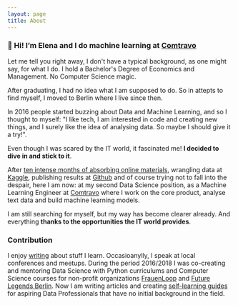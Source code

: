 ```yaml
---
layout: page
title: About
---
```


### 👋 Hi! I’m Elena and I do machine learning at [Comtravo](https://www.comtravo.com/)

Let me tell you right away, I don't have a typical background, as one might say, for what I do. I hold a Bachelor's Degree of Economics and Management. No Computer Science magic.

After graduating, I had no idea what I am supposed to do. So in attepts to find myself, I moved to Berlin where I live since then.

In 2016 people started buzzing about Data and Machine Learning, and so I thought to myself: "I like tech, I am interested in code and creating new things, and I surely like the idea of analysing data. So maybe I should give it a try!".

Even though I was scared by the IT world, it fascinated me! __I decided to dive in and stick to it__.

After [ten intense months of absorbing online materials](https://www.quora.com/What-should-I-study-on-my-own-to-become-a-data-scientist/answer/Elena-Petrova-16?__filter__=&__nsrc__=2&__snid3__=3254244893), wrangling data at [Kaggle](https://www.kaggle.com/), publishing results at [Github](https://github.com/) and of course trying not to fall into the despair, here I am now: at my second Data Science position, as a Machine Learning Engineer at [Comtravo](https://www.comtravo.com/) where I work on the core product, analyse text data and build machine learning models.

I am still searching for myself, but my way has become clearer already. And everything __thanks to the opportunities the IT world provides__.

### Contribution
I enjoy [writing](/writing/) about stuff I learn. Occasioanylly, I speak at local conferences and meetups.
During the period 2016/2018 I was co-creating and mentoring Data Science with Python curriculums and Computer Science courses for non-profit organizations [FrauenLoop](https://www.frauenloop.org/) and [Future Legends Berlin](https://www.facebook.com/futurelegendsberlin/).
Now I am writing articles and creating [self-learning guides](/#guides) for aspiring Data Professionals that have no initial background in the field.
